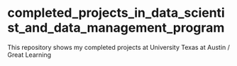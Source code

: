 # completed_projects_in_data_scientist_and_data_management_program
This repository shows my completed projects at University Texas at Austin / Great Learning 
